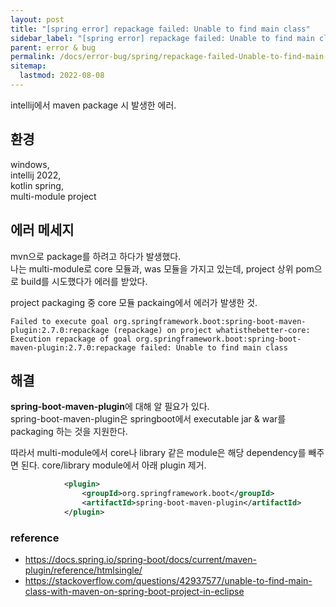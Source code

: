 ```yaml
---
layout: post
title: "[spring error] repackage failed: Unable to find main class"
sidebar_label: "[spring error] repackage failed: Unable to find main class"
parent: error & bug
permalink: /docs/error-bug/spring/repackage-failed-Unable-to-find-main-class
sitemap:
  lastmod: 2022-08-08
---
```


intellij에서 maven package 시 발생한 에러.  

## 환경

windows,  
intellij 2022,  
kotlin spring,  
multi-module project


## 에러 메세지

mvn으로 package를 하려고 하다가 발생했다.  
나는 multi-module로 core 모듈과, was 모듈을 가지고 있는데, project 상위 pom으로 build를 시도했다가 에러를 받았다.  

project packaging 중 core 모듈 packaing에서 에러가 발생한 것.  

```
Failed to execute goal org.springframework.boot:spring-boot-maven-plugin:2.7.0:repackage (repackage) on project whatisthebetter-core: Execution repackage of goal org.springframework.boot:spring-boot-maven-plugin:2.7.0:repackage failed: Unable to find main class

```


## 해결

**spring-boot-maven-plugin**에 대해 알 필요가 있다.  
spring-boot-maven-plugin은 springboot에서 executable jar & war를 packaging 하는 것을 지원한다.  

따라서 multi-module에서 core나 library 같은 module은 해당 dependency를 빼주면 된다.
core/library module에서 아래 plugin 제거.  

```xml
			<plugin>
				<groupId>org.springframework.boot</groupId>
				<artifactId>spring-boot-maven-plugin</artifactId>
			</plugin>
```

### reference

- https://docs.spring.io/spring-boot/docs/current/maven-plugin/reference/htmlsingle/
- https://stackoverflow.com/questions/42937577/unable-to-find-main-class-with-maven-on-spring-boot-project-in-eclipse